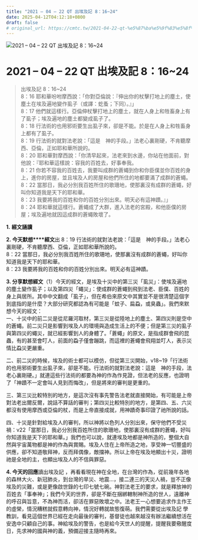 ```yaml
---
title: "2021 – 04 – 22 QT 出埃及記 8：16~24"
date: 2025-04-12T04:12:18+0800
draft: false
# original_url: https://cmtc.tw/2021-04-22-qt-%e5%87%ba%e5%9f%83%e5%8f%8a%e8%a8%98-8%ef%bc%9a1624
---
```


![2021 – 04 – 22 QT 出埃及記 8：16~24](/images/qt.jpg   "2021 – 04 – 22 QT 出埃及記 8：16~24")

# 2021 – 04 – 22 QT 出埃及記 8：16~24

> 出埃及記 8：16~24  
> 8：16 耶和華吩咐摩西說：「你對亞倫說：『伸出你的杖擊打地上的塵土，使塵土在埃及遍地變作虱子（或譯：虼蚤；下同）。』」  
> 8：17 他們就這樣行。亞倫伸杖擊打地上的塵土，就在人身上和牲畜身上有了虱子；埃及遍地的塵土都變成虱子了。  
> 8：18 行法術的也用邪術要生出虱子來，卻是不能。於是在人身上和牲畜身上都有了虱子。  
> 8：19 行法術的就對法老說：「這是　神的手段。」法老心裏剛硬，不肯聽摩西、亞倫，正如耶和華所說的。  
> 8：20 耶和華對摩西說：「你清早起來，法老來到水邊，你站在他面前，對他說：『耶和華這樣說：容我的百姓去，好事奉我。  
> 8：21 你若不容我的百姓去，我要叫成群的蒼蠅到你和你臣僕並你百姓的身上，進你的房屋，並且埃及人的房屋和他們所住的地都要滿了成群的蒼蠅。  
> 8：22 當那日，我必分別我百姓所住的歌珊地，使那裏沒有成群的蒼蠅，好叫你知道我是天下的耶和華。  
> 8：23 我要將我的百姓和你的百姓分別出來。明天必有這神蹟。』」  
> 8：24 耶和華就這樣行。蒼蠅成了大群，進入法老的宮殿，和他臣僕的房屋；埃及遍地就因這成群的蒼蠅敗壞了。

**1.** **經文誦讀**

**2. 今天默想****經文**出 8：19 行法術的就對法老說：「這是　神的手段。」法老心裏剛硬，不肯聽摩西、亞倫，正如耶和華所說的。  
8：22 當那日，我必分別我百姓所住的歌珊地，使那裏沒有成群的蒼蠅，好叫你知道我是天下的耶和華。  
8：23 我要將我的百姓和你的百姓分別出來。明天必有這神蹟。

**3. 分享默想經文**（1）今天的經文，是埃及十災中的第三災「虱災」：使埃及遍地的塵土變作虱子；以及第四災「蠅災」：使成群的蒼蠅到飛到法老、臣僕、百姓的身上與居所。其中中文翻成「虱子」，但在希伯來原文中其實並不是很清楚這個字到底指的是什麼？大部分研究都認為有可能是「蚊子、扁蝨，或臭蟲」。我們來默想今天的經文：  
一、十災中的前二災是從尼羅河取材，第三災是從陸地上的塵土、第四災則是空中的蒼蠅。前二災只是影響到埃及人的環境與造成生活上的不便；但是第三災的虱子與第四災的蠅災，就已經影響到人的身體了。「蒼蠅」的原文，是指成群會飛的昆蟲，有的甚至會叮人，前面的蝨子僅會蹦跳，而這裡的蒼蠅會飛翔並叮人，表示災情比蝨災更嚴重。

二、前二災的時候，埃及的術士都可以模仿，但從第三災開始，v18~19「行法術的也用邪術要生出虱子來，卻是不能。行法術的就對法老說：這是　神的手段，法老心裏剛硬。」就連這些行法術的都要為神的作為作見證，但法老的反應，也證明了「神蹟不一定會叫人見到而悔改」，但是將來的審判是更重的。

三、第三災比較特別的地方，是這次沒有事先警告法老就直接開始，有可能是上帝對法老出爾反爾，說話不算話的審判；第四災比較特別的地方，是第四、五、六災都沒有使用摩西或亞倫的杖，而是上帝直接成就，用神蹟奇事印證了祂所說的話。

四、十災是針對給埃及人的審判，所以神將以色列人分別出來，保守他們不受災禍：v22「當那日，我必分別我百姓所住的歌珊地，使那裏沒有成群的蒼蠅，好叫你知道我是天下的耶和華。」我們也可以說，就連埃及地都是神所造的，整個大自然與宇宙萬物都是神的作為與賞賜。埃及人住在上帝所造之地，享受神一切豐盛的供應，卻不知道敬拜神，反而拜偶像，敵擋神。所以上帝在埃及地顯出十災，證明祂是全地的主，也顯出埃及人的不信與罪惡。

**4. 今天的回應**讀出埃及記 ，再看看現在神在全地，在台灣的作為，從前幾年各地的森林大火、新冠肺炎，到台灣的旱災、地震…，接二連三的天災人禍，豈不正像埃及的災難，或是更像啟世錄的七印七號七碗。神對法老王的要求，就是釋放神的百姓去「事奉神」；我們今天的世界，卻是不斷在捆綁轄制神所造的世人，遠離神的呼召與旨意，不為神而活，卻活在罪惡敗壞之中。法老王一心想要追求作主作王的虛榮，情況糟糕就假意轉向神，情況好轉就故態復萌。我們需要從出埃及記 學教訓，看見這個世界已經在走向最後的審判，基督徒也越來越沒有辦法繼續想活在安逸中只顧自己的事。神給埃及的警告，也是給今天世人的提醒，提醒我要儆醒度日，先求神的國與神的義，預備迎接主隨時再來。
